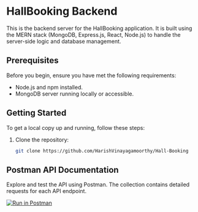 # HallBooking Backend

This is the backend server for the HallBooking application. It is built using the MERN stack (MongoDB, Express.js, React, Node.js) to handle the server-side logic and database management.

## Prerequisites

Before you begin, ensure you have met the following requirements:

- Node.js and npm installed.
- MongoDB server running locally or accessible.

## Getting Started

To get a local copy up and running, follow these steps:


1. Clone the repository:

   ```bash
   git clone https://github.com/HarishVinayagamoorthy/Hall-Booking

## Postman API Documentation

Explore and test the API using Postman. The collection contains detailed requests for each API endpoint.

[![Run in Postman](https://run.pstmn.io/button.svg)]([https://www.getpostman.com/collections/your-postman-collection-id](https://documenter.getpostman.com/view/30449319/2s9YeHaWTz#3380afba-7e56-4047-9134-a39422fe1a8b)https://documenter.getpostman.com/view/30449319/2s9YeHaWTz#3380afba-7e56-4047-9134-a39422fe1a8b)

